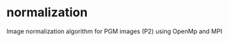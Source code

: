normalization
=============

Image normalization algorithm for PGM images (P2) using OpenMp and MPI
